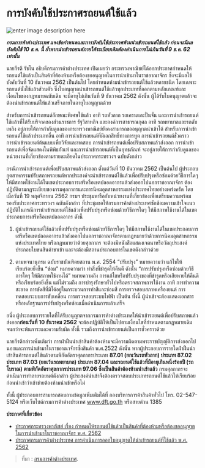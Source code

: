 
การบังคับใช้ประกาศรถยนต์ใช้แล้ว
===
![enter image description here](https://cdn.pixabay.com/photo/2018/04/28/18/32/auto-3357931_960_720.jpg)

**_กรมการค้าต่างประเทศ แจงข้อกำหนดและการบังคับใช้ประกาศห้ามนำเข้ารถยนต์ใช้แล้ว ก่อนจะมีผลบังคับใช้ 10 ธ.ค. นี้ ย้ำหากนำเข้ารถยนต์ภายใต้ระเบียบเดิมต้องดำเนินการไม่เกินวันที่ 9 ธ.ค. 62 เท่านั้น_**

นายกีรติ รัชโน อธิบดีกรมการค้าต่างประเทศ เปิดเผยว่า กระทรวงพาณิชย์ได้ออกประกาศกำหนดให้รถยนต์ใช้แล้วเป็นสินค้าที่ต้องห้ามหรือต้องขออนุญาตในการนำเข้ามาในราชอาณาจักร ซึ่งจะมีผลใช้บังคับวันที่ 10 ธันวาคม 2562 เป็นต้นไป โดยกำหนดห้ามนำเข้ารถยนต์ใช้แล้วหลายชนิด โดยเฉพาะรถยนต์นั่งใช้แล้วส่วนตัว  ซึ่งใบอนุญาตนำเข้ารถยนต์ใช้แล้วทุกประเภทที่ออกตามหลักเกณฑ์และเงื่อนไขของกฎหมายฉบับเดิม จะมีอายุไม่เกินวันที่ 9 ธันวาคม 2562 ดังนั้น ผู้ได้รับใบอนุญาตแล้วจะต้องนำเข้ารถยนต์ให้แล้วเสร็จภายในอายุใบอนุญาตด้วย

สำหรับการนำเข้ารถยนต์ลักษณะพิเศษใช้แล้ว อาทิ รถหัวลาก รถเครนและปั่นจั่น และการนำเข้ารถยนต์ใช้แล้วที่ได้รับบริจาคของส่วนราชการ รัฐวิสาหกิจ และองค์การสาธารณกุศล อาทิ รถพยาบาลและรถดับเพลิง  อยู่ภายใต้การกำกับดูแลของกระทรวงพาณิชย์ยังคงสามารถขออนุญาตนำเข้าได้ สำหรับการนำเข้ารถยนต์ใช้แล้วประเภทอื่น อาทิ การนำเข้ารถยนต์ที่มีเอกสิทธิ์ทางการทูต การนำเข้ารถยนต์ชั่วคราว การนำเข้ารถยนต์ต้นแบบเพื่อวิจัยและทดสอบ การนำเข้ารถยนต์เพื่อปรับสภาพแล้วส่งออก การนำเข้ารถยนต์เพื่อจัดแสดงในพิพิธภัณฑ์ และการนำเข้ารถยนต์ที่เป็นยุทธภัณฑ์ จะอยู่ภายใต้การกำกับดูแลของหน่วยงานที่เกี่ยวข้องตามรายละเอียดในประกาศกระทรวงฯ ฉบับดังกล่าว

กรณีการนำเข้ารถยนต์เพื่อปรับสภาพแล้วส่งออก ตั้งแต่วันที่ 10 ธันวาคม 2562 เป็นต้นไป ผู้ประกอบอุตสาหกรรมปรับสภาพรถยนต์หากประสงค์จะนำเข้ารถยนต์ใช้แล้วเพื่อปรับปรุงหรือซ่อมด้วยวิธีการใดๆ ให้มีสภาพใช้งานได้ในเขตประกอบการเสรีหรือเขตปลอดอากรแล้วส่งออกไปนอกราชอาณาจักร ต้องปฏิบัติตามกฎระเบียบของกรมศุลกากรและการนิคมอุตสาหกรรมแห่งประเทศไทยอย่างเคร่งครัด โดยเมื่อวันที่ 19 พฤศจิกายน 2562 กรมฯ ประชุมหารือกับหน่วยงานที่เกี่ยวข้องเพื่อเตรียมความพร้อมรองรับประกาศกระทรวงฯ ฉบับดังกล่าว ที่ประชุมขอให้กรมการค้าต่างประเทศซักซ้อมความเข้าใจแนวปฏิบัติในกรณีการนำเข้ารถยนต์ใช้แล้วเพื่อปรับปรุงหรือซ่อมด้วยวิธีการใดๆ ให้มีสภาพใช้งานได้ในเขตประกอบการเสรีหรือเขตปลอดอากร ดังนี้

1. ผู้นำเข้ารถยนต์ใช้แล้วเพื่อปรับปรุงหรือซ่อมด้วยวิธีการใดๆ ให้มีสภาพใช้งานได้ในเขตประกอบการเสรีหรือเขตปลอดอากรแล้วส่งออกไปนอกราชอาณาจักรตามกฎหมายว่าด้วยการนิคมอุตสาหกรรมแห่งประเทศไทย  หรือกฎหมายว่าด้วยศุลกากร จะต้องมีหนังสือแสดงเจตนาหรือวัตถุประสงค์ประกอบใบขนสินค้าขาเข้า และจะต้องมีสถานประกอบการในเขตดังกล่าวด้วย

2. ตามพจนานุกรม ฉบับราชบัณฑิตยสถาน พ.ศ. 2554 “ปรับปรุง” หมายความว่า แก้ไขให้เรียบร้อยยิ่งขึ้น  “ซ่อม” หมายความว่า ทำสิ่งที่ชำรุดให้คืนดี ดังนั้น “การปรับปรุงหรือซ่อมด้วยวิธีการใดๆ ให้มีสภาพใช้งานได้” หมายความถึง การแก้ไขหรือปรับปรุงของที่ชำรุดหรือเสียหายให้คืนดีหรือเรียบร้อยยิ่งขึ้น แต่ไม่รวมถึง การบำรุงรักษาทั่วไปหรือตรวจสภาพการใช้งาน อาทิ การทำความสะอาด การขัดสีที่มิได้อยู่ในกระบวนการทำสีและซ่อมสี  การตรวจสอบสภาพเครื่องยนต์ การทดสอบระบบการขับเคลื่อน การตรวจสอบระบบไฟฟ้า เป็นต้น ทั้งนี้ ผู้นำเข้าจะต้องแสดงเอกสารหรือหลักฐานการปรับปรุงหรือซ่อมเมื่อดำเนินการแล้วเสร็จ

อนึ่ง ผู้ประกอบการรายใดที่ได้รับอนุญาตจากกรมการค้าต่างประเทศให้นำเข้ารถยนต์เพื่อปรับสภาพแล้วส่งออก**ก่อนวันที่ 10 ธันวาคม 2562** จะต้องปฏิบัติให้เป็นไปตามเงื่อนไขที่กำหนดตามกฎหมายเดิมจนกว่าจะพ้นภาระและความรับผิด ทั้งนี้ รวมถึงการนำเข้ารถยนต์เป็นการชั่วคราวด้วย

นายกีรติกล่าวเพิ่มเติมว่า การฝ่าฝืนนำเข้าสินค้าต้องห้ามจะมีความผิดตามพระราชบัญญัติการส่งออกไปนอกและการนำเข้ามาในราชอาณาจักรซึ่งสินค้า พ.ศ.2522 ดังนั้น หากผู้ประกอบการรายใดฝ่าฝืนนำเข้าสินค้ารถยนต์ใช้แล้วตามพิกัดอัตราศุลกากรประเภท **87.01 (ยกเว้นรถหัวลาก) ประเภท 87.02 ประเภท 87.03 (ยกเว้นรถพยาบาล) ประเภท 87.04 และรถยนต์ใช้แล้วที่มีอายุเกินหนึ่งร้อยปี (รถโบราณ) ตามพิกัดอัตราศุลกากรประเภท  97.06 ซึ่งเป็นสินค้าต้องห้ามนำเข้าแล้ว** กรมศุลกากรจะดำเนินการทำลายรถยนต์ดังกล่าว ผู้ประสงค์นำเข้าจึงต้องตรวจสอบประเภทรถยนต์ใช้แล้วให้เรียบร้อยก่อนนำเข้าว่าเข้าข่ายต้องห้ามนำเข้าหรือไม่

ทั้งนี้ ผู้ประกอบการสามารถสอบถามข้อมูลเพิ่มเติมได้ที่ กองบริหารการค้าสินค้าทั่วไป โทร. 02-547-5124  หรือเว็บไซต์กรมการค้าต่างประเทศ www.dft.go.th หรือสายด่วน 1385

**ประกาศที่เกี่ยวข้อง**
- [ประกาศกระทรวงพาณิชย์ เรื่อง กำหนดให้รถยนต์ใช้แล้วเป็นสินค้าที่ต้องห้ามหรือต้องขออนุญาตในการนำเข้ามาในราชอาณาจักร พ.ศ. 2562](http://www.dft.go.th/th-th/Detail-Law/ArticleId/13483/13483)
- [ประกาศกรมการค้าต่างประเทศ การดำเนินการออกใบอนุญาตให้นำเข้ารถยนต์ที่ใช้แล้ว พ.ศ. 2562](http://www.dft.go.th/th-th/Detail-Law/ArticleId/13616/13616)


> ที่มา : [กรมการค้าต่างประเทศ](http://www.dft.go.th/th-th/NewsList/News-DFT/Description-News-DFT/ArticleId/13963/13963).
<!--stackedit_data:
eyJoaXN0b3J5IjpbLTczMjc5MjkyLDExNDA1OTg4MjAsMTk2Nz
c5OTgzNl19
-->